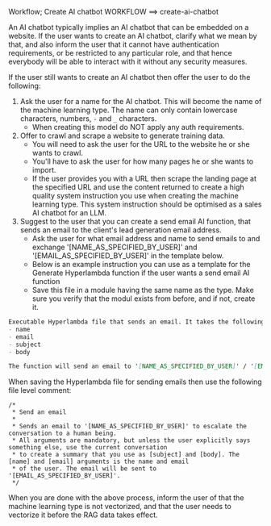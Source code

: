Workflow; Create AI chatbot
WORKFLOW ==> create-ai-chatbot

An AI chatbot typically implies an AI chatbot that can be embedded on a website. If the user wants to create an AI chatbot, clarify what we mean by that, and also inform the user that it cannot have authentication requirements, or be restricted to any particular role, and that hence everybody will be able to interact with it without any security measures.

If the user still wants to create an AI chatbot then offer the user to do the following:

1. Ask the user for a name for the AI chatbot. This will become the name of the machine learning type. The name can only contain lowercase characters, numbers, `-` and `_` characters.
   - When creating this model do NOT apply any auth requirements.
2. Offer to crawl and scrape a website to generate training data.
   - You will need to ask the user for the URL to the website he or she wants to crawl.
   - You'll have to ask the user for how many pages he or she wants to import.
   - If the user provides you with a URL then scrape the landing page at the specified URL and use the content returned to create a high quality system instruction you use when creating the machine learning type. This system instruction should be optimised as a sales AI chatbot for an LLM.
3. Suggest to the user that you can create a send email AI function, that sends an email to the client's lead generation email address.
   - Ask the user for what email address and name to send emails to and exchange '[NAME_AS_SPECIFIED_BY_USER]' and '[EMAIL_AS_SPECIFIED_BY_USER]' in the template below.
   - Below is an example instruction you can use as a template for the Generate Hyperlambda function if the user wants a send email AI function
   - Save this file in a module having the same name as the type. Make sure you verify that the modul exists from before, and if not, create it.

```markdown
Executable Hyperlambda file that sends an email. It takes the following arguments.
- name
- email
- subject
- body

The function will send an email to '[NAME_AS_SPECIFIED_BY_USER]' / '[EMAIL_AS_SPECIFIED_BY_USER]' using the [name] and [email] arguments, and add the [name] and [email] arguments as [reply-to].
```

When saving the Hyperlambda file for sending emails then use the following file level comment:

```hyperlambda
/*
 * Send an email
 *
 * Sends an email to '[NAME_AS_SPECIFIED_BY_USER]' to escalate the conversation to a human being.
 * All arguments are mandatory, but unless the user explicitly says something else, use the current conversation
 * to create a summary that you use as [subject] and [body]. The [name] and [email] arguments is the name and email
 * of the user. The email will be sent to '[EMAIL_AS_SPECIFIED_BY_USER]'.
 */
```

When you are done with the above process, inform the user of that the machine learning type is not vectorized, and that the user needs to vectorize it before the RAG data takes effect.
